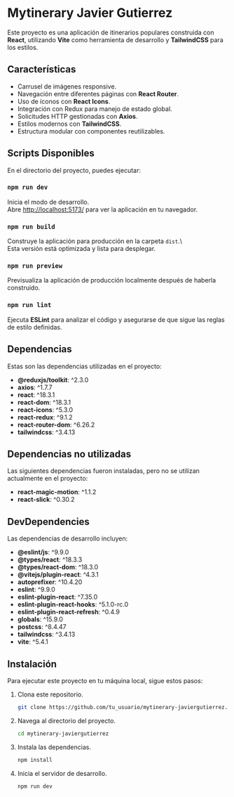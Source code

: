 # Mytinerary Javier Gutierrez

Este proyecto es una aplicación de itinerarios populares construida con **React**, utilizando **Vite** como herramienta de desarrollo y **TailwindCSS** para los estilos.

## Características

- Carrusel de imágenes responsive.
- Navegación entre diferentes páginas con **React Router**.
- Uso de íconos con **React Icons**.
- Integración con Redux para manejo de estado global.
- Solicitudes HTTP gestionadas con **Axios**.
- Estilos modernos con **TailwindCSS**.
- Estructura modular con componentes reutilizables.

## Scripts Disponibles

En el directorio del proyecto, puedes ejecutar:

### `npm run dev`

Inicia el modo de desarrollo.\
Abre [http://localhost:5173/](http://localhost:5173/) para ver la aplicación en tu navegador.

### `npm run build`

Construye la aplicación para producción en la carpeta `dist`.\  
Esta versión está optimizada y lista para desplegar.

### `npm run preview`

Previsualiza la aplicación de producción localmente después de haberla construido.

### `npm run lint`

Ejecuta **ESLint** para analizar el código y asegurarse de que sigue las reglas de estilo definidas.

## Dependencias

Estas son las dependencias utilizadas en el proyecto:

- **@reduxjs/toolkit**: ^2.3.0
- **axios**: ^1.7.7
- **react**: ^18.3.1
- **react-dom**: ^18.3.1
- **react-icons**: ^5.3.0
- **react-redux**: ^9.1.2
- **react-router-dom**: ^6.26.2
- **tailwindcss**: ^3.4.13

## Dependencias no utilizadas

Las siguientes dependencias fueron instaladas, pero no se utilizan actualmente en el proyecto:

- **react-magic-motion**: ^1.1.2
- **react-slick**: ^0.30.2

## DevDependencies

Las dependencias de desarrollo incluyen:

- **@eslint/js**: ^9.9.0
- **@types/react**: ^18.3.3
- **@types/react-dom**: ^18.3.0
- **@vitejs/plugin-react**: ^4.3.1
- **autoprefixer**: ^10.4.20
- **eslint**: ^9.9.0
- **eslint-plugin-react**: ^7.35.0
- **eslint-plugin-react-hooks**: ^5.1.0-rc.0
- **eslint-plugin-react-refresh**: ^0.4.9
- **globals**: ^15.9.0
- **postcss**: ^8.4.47
- **tailwindcss**: ^3.4.13
- **vite**: ^5.4.1

## Instalación

Para ejecutar este proyecto en tu máquina local, sigue estos pasos:

1. Clona este repositorio.

   ```bash
   git clone https://github.com/tu_usuario/mytinerary-javiergutierrez.git

2. Navega al directorio del proyecto.

   ```bash
   cd mytinerary-javiergutierrez

3. Instala las dependencias.
   ```bash 
   npm install

4. Inicia el servidor de desarrollo.
   ```bash
   npm run dev